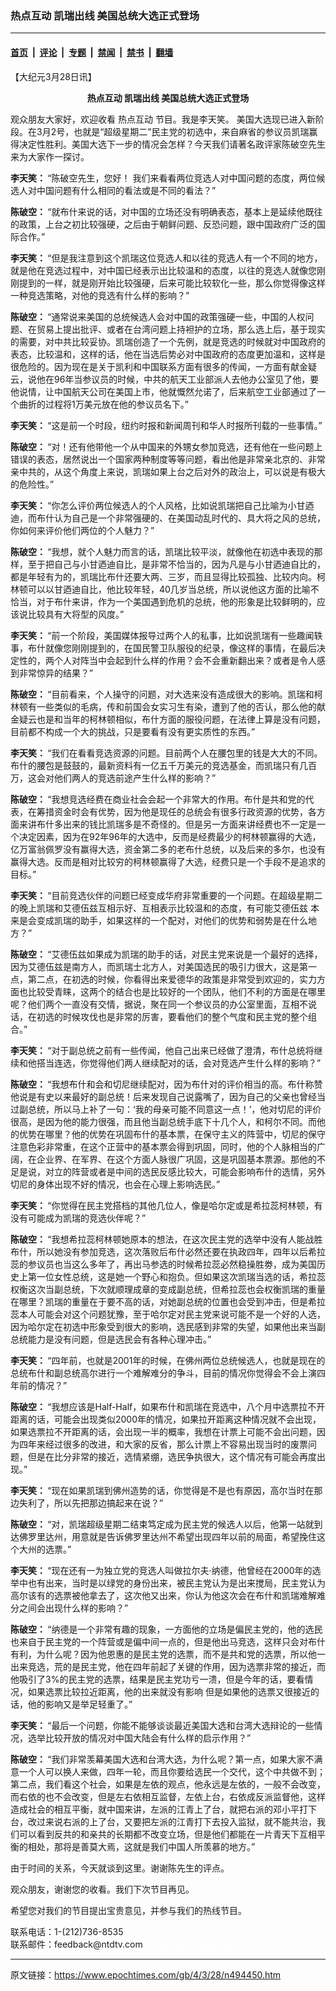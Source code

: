 ### 热点互动  凯瑞出线 美国总统大选正式登场

---

#### [首页](../../../..?n494450) &nbsp;|&nbsp; [评论](../../../../../epoch-comment?n494450) &nbsp;|&nbsp; [专题](../../../../../epoch-special?n494450) &nbsp;|&nbsp; [禁闻](../../../../../epoch-news?n494450) &nbsp;|&nbsp; [禁书](../../../../../books?n494450) &nbsp;|&nbsp; [翻墙](https://github.com/gfw-breaker/nogfw/blob/master/README.md?n494450)


<div class="post_content" id="artbody" itemprop="articleBody">
 <!-- article content begin -->
 <p>
  【大纪元3月28日讯】
  <br/>
  <b>
   <center>
    <ok href="https://www.epochtimes.com/gb/tag/%E7%83%AD%E7%82%B9%E4%BA%92%E5%8A%A8.html">
     热点互动
    </ok>
    凯瑞出线 美国总统大选正式登场
   </center>
  </b>
 </p>
 <p>
  观众朋友大家好，欢迎收看
  <ok href="https://www.epochtimes.com/gb/tag/%E7%83%AD%E7%82%B9%E4%BA%92%E5%8A%A8.html">
   热点互动
  </ok>
  节目。我是李天笑。 美国大选现已进入新阶段。在3月2号，也就是“超级星期二”民主党的初选中，来自麻省的参议员凯瑞赢得决定性胜利。美国大选下一步的情况会怎样？今天我们请著名政评家陈破空先生来为大家作一探讨。
 </p>
 <p>
  <b>
   李天笑：
  </b>
  “陈破空先生，您好！ 我们来看看两位竞选人对中国问题的态度，两位候选人对中国问题有什么相同的看法或是不同的看法？”
 </p>
 <p>
  <b>
   陈破空：
  </b>
  “就布什来说的话，对中国的立场还没有明确表态，基本上是延续他既往的政策，上台之初比较强硬，之后由于朝鲜问题、反恐问题，跟中国政府广泛的国际合作。”
 </p>
 <p>
  <b>
   李天笑：
  </b>
  “但是我注意到这个凯瑞这位竞选人和以往的竞选人有一个不同的地方，就是他在竞选过程中，对中国已经表示出比较温和的态度，以往的竞选人就像您刚刚提到的一样，就是刚开始比较强硬，后来可能比较软化一些，那么你觉得像这样一种竞选策略，对他的竞选有什么样的影响？”
 </p>
 <p>
  <b>
   陈破空：
  </b>
  “通常说来美国的总统候选人会对中国的政策强硬一些，中国的人权问题、在贸易上提出批评、或者在台湾问题上持袒护的立场，那么选上后，基于现实的需要，对中共比较妥协。凯瑞创造了一个先例，就是竞选的时候就对中国政府的表态，比较温和，这样的话，他在当选后势必对中国政府的态度更加温和，这样是很危险的。因为现在是关于凯利和中国联系方面有很多的传闻，一方面有献金疑云，说他在96年当参议员的时候，中共的航天工业部派人去他办公室见了他，要他说情，让中国航天公司在美国上市，他就慨然允诺了，后来航空工业部通过了一个曲折的过程将1万美元放在他的参议员名下。”
 </p>
 <p>
  <b>
   李天笑：
  </b>
  “这是前一个时段，纽约时报和新闻周刊和华人时报所刊载的一些事情。”
 </p>
 <p>
  <b>
   陈破空：
  </b>
  “对！还有他带他一个从中国来的外甥女参加竞选，还有他在一些问题上错误的表态，居然说出一个国家两种制度等等问题，看出他是非常亲北京的、非常亲中共的，从这个角度上来说，凯瑞如果上台之后对外的政治上，可以说是有极大的危险性。”
 </p>
 <p>
  <b>
   李天笑：
  </b>
  “你怎么评价两位候选人的个人风格，比如说凯瑞把自己比喻为小甘迺迪，而布什认为自己是一个非常强硬的、在美国动乱时代的、具大将之风的总统，你如何来评价他们两位的个人魅力？”
 </p>
 <p>
  <b>
   陈破空：
  </b>
  “我想，就个人魅力而言的话，凯瑞比较平淡，就像他在初选中表现的那样，至于把自己与小甘迺迪自比，是非常不恰当的，因为凡是与小甘迺迪自比的，都是年轻有为的，凯瑞比布什还要大两、三岁，而且显得比较孤独、比较内向。柯林顿可以以甘迺迪自比，他比较年轻，40几岁当总统，所以说他这方面的比喻不恰当，对于布什来讲，作为一个美国遇到危机的总统，他的形象是比较鲜明的，应该说比较具有大将型的风度。”
 </p>
 <p>
  <b>
   李天笑：
  </b>
  “前一个阶段，美国媒体报导过两个人的私事，比如说凯瑞有一些趣闻轶事，布什就像您刚刚提到的，在国民警卫队服役的纪录，像这样的事情，在最后决定性的，两个人对阵当中会起到什么样的作用？会不会重新翻出来？或者是令人感到非常惊异的结果？”
 </p>
 <p>
  <b>
   陈破空：
  </b>
  “目前看来，个人操守的问题，对大选来没有造成很大的影响。凯瑞和柯林顿有一些类似的毛病，传和前国会女实习生有染，遭到了他的否认，那么他的献金疑云也是和当年的柯林顿相似，布什方面的服役问题，在法律上算是没有问题，目前都不构成一个大的挑战，只是要看有没有更实质性的东西。”
 </p>
 <p>
  <b>
   李天笑：
  </b>
  “我们在看看竞选资源的问题。目前两个人在腰包里的钱是大大的不同。 布什的腰包是鼓鼓的，最新资料有一亿五千万美元的竞选基金，而凯瑞只有几百万，这会对他们两人的竞选前途产生什么样的影响？”
 </p>
 <p>
  <b>
   陈破空：
  </b>
  “我想竞选经费在商业社会会起一个非常大的作用。布什是共和党的代表，在筹措资金时会有优势，因为他是现任的总统会有很多行政资源的优势，各方面来讲布什多出来的钱比凯瑞多是不奇怪的。但是另一方面来讲经费也不一定是一个决定因素，因为在92年96年的大选中，反而是经费最少的柯林顿赢得的大选，亿万富翁佩罗没有赢得大选，资金第二多的老布什总统，以及后来的多尔，也没有赢得大选。反而是相对比较穷的柯林顿赢得了大选，经费只是一个手段不是追求的目标。”
 </p>
 <p>
  <b>
   李天笑：
  </b>
  “目前竞选伙伴的问题已经变成华府非常重要的一个问题。在超级星期二的晚上凯瑞和艾德伍兹互相示好、互相表示比较温和的态度，有可能艾德伍兹 本来是会变成凯瑞的助手，如果这样的一个配对，对他们的优势和弱势是在什么地方？”
 </p>
 <p>
  <b>
   陈破空：
  </b>
  “艾德伍兹如果成为凯瑞的助手的话，对民主党来说是一个最好的选择，因为艾德伍兹是南方人，而凯瑞士北方人，对美国选民的吸引力很大，这是第一点，第二点，在初选的时候，你看得出来爱德华的政策是非常受到欢迎的，实力方面也比较受青睐，这两个的结合也是比较好的一个团队，他们不利的方面是在哪里呢？他们两个一直没有交情，据说，聚在同一个参议员的办公室里面，互相不说话，在初选的时候攻伐也是非常的厉害，要看他们的整个气度和民主党的整个组合。”
 </p>
 <p>
  <b>
   李天笑：
  </b>
  “对于副总统之前有一些传闻，他自己出来已经做了澄清，布什总统将继续和他搭当连选，你觉得他们两人继续配对的话，会对竞选产生什么样的影响？”
 </p>
 <p>
  <b>
   陈破空：
  </b>
  “我想布什和会和切尼继续配对，因为布什对的评价相当的高。布什称赞他说是有史以来最好的副总统！后来发现自己说露嘴了，因为自己的父亲也曾经当过副总统，所以马上补了一句：‘我的母亲可能不同意这一点！’，他对切尼的评价很高，是因为他的能力很强，而且他当副总统手底下十几个人，和柯尔不同。而他的优势在哪里？他的优势在巩固布什的基本票，在保守主义的阵营中，切尼的保守注意色彩非常重，在这个正营中的基本票会得到巩固，同时，他的个人脉相当的广阔，在企业界、在军界、在这个方面人脉很广巩固，这是巩固基本票源。那他的不足是说，对立的阵营或者是中间的选民反感比较大，可能会影响布什的选情，另外切尼的身体出现不好的情况，也会在心理上影响选民。”
 </p>
 <p>
  <b>
   李天笑：
  </b>
  “你觉得在民主党搭档的其他几位人，像是哈尔定或是希拉蕊柯林顿，有没有可能成为凯瑞的竞选伙伴呢？”
 </p>
 <p>
  <b>
   陈破空：
  </b>
  “我想希拉蕊柯林顿她原本的想法，在这次民主党的选举中没有人能战胜布什，所以她没有参加竞选，这次落败后布什必然还要在执政四年，四年以后希拉蕊的参议员也当这么多年了，再出马参选的时候希拉蕊必然稳操胜劵，成为美国历史上第一位女性总统，这是她一个野心和抱负。但如果这次凯瑞当选的话，希拉蕊权衡这次当副总统，下次就顺理成章的变成副总统，但希拉蕊也会权衡凯瑞的重量在哪里？凯瑞的重量在于要不高的话，对她副总统的位置也会受到冲击，但是希拉蕊本人可能会对这个问题犹豫，至于哈尔定对民主党来说可能不是一个好的人选，因为哈尔定在初选中形象受到很大的影响，选民感到非常的失望，如果他出来当副总统能力是没有问题，但是选民会有各种心理冲击。”
 </p>
 <p>
  <b>
   李天笑：
  </b>
  “四年前，也就是2001年的时候，在佛州两位总统候选人，也就是现在的总统布什和副总统高尔进行一个难解难分的争斗，目前的情况你觉得会不会上演四年前的情况？”
 </p>
 <p>
  <b>
   陈破空：
  </b>
  “我想应该是Half-Half，如果布什和凯瑞在竞选中，八个月中选票拉不开距离的话，可能会出现类似2000年的情况，如果拉开距离这种情况就不会出现，如果选票拉不开距离的话，会出现一半的概率，我想在计票上可能不会出问题，因为四年来经过很多的改进，和大家的反省，那么计票上不容易出现当时的废票问题，但是在比分非常的接近，选情紧绷，选民争执很大，这个情况有可能会再度出现。”
 </p>
 <p>
  <b>
   李天笑：
  </b>
  “现在如果凯瑞到佛州造势的话，你觉得是不是也有原因，高尔当时在那边失利了，所以先把那边搞起来在说？”
 </p>
 <p>
  <b>
   陈破空：
  </b>
  “对，凯瑞超级星期二结束笃定成为民主党的候选人以后，他第一站就到达佛罗里达州，用意就是告诉佛罗里达州不希望出现四年以前的局面，希望挽住这个大州的选票。”
 </p>
 <p>
  <b>
   李天笑：
  </b>
  “现在还有一为独立党的竞选人叫做拉尔夫·纳德，他曾经在2000年的选举中也有出来，当时是以绿党的身份出来，被民主党认为是出来搅局，民主党认为高尔该有的选票被他拿去了，这次他又出来，你认为他这次会在布什和凯瑞难解难分之间会出现什么样的影响？”
 </p>
 <p>
  <b>
   陈破空：
  </b>
  “纳德是一个非常有趣的现象，一方面他的立场是偏民主党的，他的选民也来自于民主党的一个阵营或是偏中间一点的，但是他出马竞选，这样只会对布什有利，为什么呢？因为他恩惠的是民主党的选票，而不是共和党的选票，所以他一出来竞选，荒的是民主党，他在四年前起了关键的作用，因为选票非常的接近，而他吸引了3%的民主党的选票，结果是民主党功亏一溃，但是今年的话，要看情况，如果选票比较拉近距离，他的出来就没有影响 但是如果他的选票又很接近的话，他的影响又是举足轻重了。”
 </p>
 <p>
  <b>
   李天笑：
  </b>
  “最后一个问题，你能不能够谈谈最近美国大选和台湾大选辩论的一些情况，选举比较开放的情况对中国大陆会有什么样的启示作用？”
 </p>
 <p>
  <b>
   陈破空：
  </b>
  “我们非常羡幕美国大选和台湾大选，为什么呢？第一点，如果大家不满意一个人可以换人来做，四年一轮，而且你要给选民一个交代，这个中共做不到；第二点，我们看这个社会，如果是左依的观点，他永远是左依的，一般不会改变，而右依的也不会改变，但是左右依相互监督，左依上台，右依成反派监督他，这样造成社会的相互平衡，就中国来讲，左派的江青上了台，就把右派的邓小平打下台，改过来说右派的上了台，又要把左派的江青打下去投入监狱，就不能共治，我们可以看到反共的和亲共的长期都不改变立场，但是他们都能在一片青天下互相平衡的相处，那将是善莫大焉，这就是我们中国人所羡慕的地方。”
 </p>
 <p>
  由于时间的关系，今天就谈到这里。谢谢陈先生的评点。
 </p>
 <p>
  观众朋友，谢谢您的收看。我们下次节目再见。
 </p>
 <p>
  希望您对我们的节目提出宝贵意见，并参与我们的热线节目。
 </p>
 <p>
  联系电话：1-(212)736-8535
  <br/>
  联系邮件：feedback@ntdtv.com
  <font color="#ffffff">
   (http://www.dajiyuan.com)
  </font>
 </p>
 <!-- article content end -->
 <div id="below_article_ad">
 </div>
</div>


---

原文链接：https://www.epochtimes.com/gb/4/3/28/n494450.htm